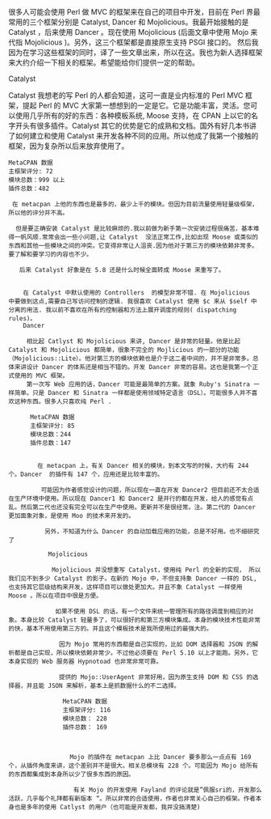 很多人可能会使用 Perl 做 MVC 的框架来在自己的项目中开发，目前在 Perl 界最常用的三个框架分别是 Catalyst, Dancer 和 Mojolicious。我最开始接触的是 Catalyst ，后来使用 Dancer 。现在使用 Mojolicious (后面文章中使用 Mojo 来代指 Mojolicious )。另外，这三个框架都是直接原生支持 PSGI 接口的。
然后我因为在学习这些框架的同时，译了一些文章出来，所以在这。我也为新人选择框架来大约介绍一下相关的框架。希望能给你们提供一定的帮助。
 
 Catalyst
  
   
   Catalyst  我想老的写 Perl 的人都会知道，这可一直是业内标准的 Perl MVC 框架，提起 Perl 的 MVC 大家第一想想到的一定是它。它是功能丰富，灵活。您可以使用几乎所有的好的东西：各种模板系统, Moose 支持，在 CPAN 上以它的名字开头有很多插件。Catalyst  其它的优势是它的成熟和文档。国外有好几本书讲了如何建立和使用 Catalyst  来开发各种不同的应用。所以他成了我第一个接触的框架，因为复杂所以后来放弃使用了。
    
    MetaCPAN 数据
    主框架评分: 72
    模块总数：999 以上
    插件总数：482 
     
     在 metacpan 上他的东西也是最多的，最少上千的模块。但因为目前流量使用轻量级框架，所以他的评分并不高。
      
      但是要正确安装 Catalyst 是比较麻烦的.我以前做为新手第一次安装过程很痛苦，基本难得一帆风顺.常常会出一些小问题,让 Catalyst  没法正常工作,比如出现 Moose 或类似的东西和其他一些模块之间的冲突。它变得非常让人沮丧.因为他对于第三方的模块依赖非常多。要了解和要学习的内容也不少。
       
       后来 Catalyst 好象是在 5.8 还是什么时候全面转成 Moose 来重写了。
        

        在 Catalyst 中默认使用的 Controllers  的模型非常不错. 在 Mojolicious  中要做到这点,需要自己写访问控制的逻辑. 我很喜欢 Catalyst 使用 $c 来从 $self 中分离的用法. 我以前不喜欢在所有的控制器和方法上展开调度的规则( dispatching rules)。
        Dancer
         
         相比起 Catlyst 和 Mojolicious 来讲, Dancer 是非常的轻量。他是比起 Catalyst 和 Mojolicious 都简单，很象不完全的 Mojlicious 的一部分的功能（Mojolicious::Lite）。他对第三方的模块依赖也是介于这二者中间的，并不是非常多。总体来讲设计 Dancer 的体系还是相当不错的。开发 Dancer 非常的容易。这也是我第一个正式使用的 MVC 框架。
         第一次写 Web 应用的话，Dancer 可能是最简单的方案。就象 Ruby's Sinatra 一样简单。只是 Dancer 和 Sinatra 一样都是使用领域特定语言（DSL）。可能很多人并不喜欢这种东西。很多人只喜欢纯 Perl .
          
          MetaCPAN 数据
          主框架评分: 85
          模块总数：244
          插件总数：147
           
            
            在 metacpan 上，有关 Dancer 相关的模块，到本文写的时候，大约有 244 个。Dancer  的插件有 147 个，应用还是比较丰富的。
             
             可能因为作者感觉设计的问题，所以现在一直在开发 Dancer2 但目前还不太合适在生产环境中使用。所以现在 Dancer1 和 Dancer2 是并行的都在开发，给人的感觉有点乱。然后第二代也还没有完全可以在生产中使用。更新并不是很经常。注。第二代的 Dancer  更加面象对象，是使用 Moo 的技术来开发的。
              
              另外，不知道为什么 Dancer 的自动加载应用的功能，总是不好用。也不细研究了
               
               Mojolicious
                
                Mojolicious 并没想重写 Catalyst，使用纯 Perl 的全新的实现， 所以我们见不到多少 Catalyst 的影子。在新的 Mojo 中，不但支持象 Dancer 一样的 DSL, 也支持其它层级结构来开发，这样项目可以做处更加大。并且不象 Catalyst 一样使用 Moose 。所以在项目中很是方便。
                 
                 如果不使用 DSL 的话，有一个文件来统一管理所有的路径调度到相应的对象。本身比较 Catalyst 轻量多了，可以很好的和第三方模块集成。本身的模块技术性能非常的快，基本不用使用第三方的。并且这个模板技术是我所使用过的最强大的。
                  
                  因为 Mojo 常用的东西都是自己实现的，比如 DOM 选择器和 JSON 的解析都是自己实现，所以模块依赖非常少。不过他必须要在 Perl 5.10 以上才能跑。另外，它本身实现的 Web 服务器 Hypnotoad 也非常非常可靠。

                  提供的 Mojo::UserAgent 非常好用，因为原生支持 DOM 和 CSS 的选择器，并且能 JSON 来解析，基本上是抓数据什么的不二选择。
                   
                   MetaCPAN 数据
                   主框架评分: 116
                   模块总数： 228
                   插件总数： 169
                    

                     
                     Mojo 的插件在 metacpan 上比 Dancer 要多那么一点点有 169 个，从插件角度来讲，这个差别并不是很大。相关总模块有 228 个。可能因为 Mojo 给所有的东西都集成到本身所以少了很多东西的原因。
                      
                      有关 Mojo 的开发使用 Fayland 的评论就是”佩服sri的，开发那么活跃，几乎每个礼拜都有新版本 “。所以非常的合适使用，作者也非常关心自己的框架。作者本身也是多年的使用 Catlyst 的用户（也可能是开发都，我并没搞清楚)
